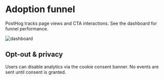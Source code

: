 # Adoption funnel

PostHog tracks page views and CTA interactions. See the dashboard for funnel performance.

![dashboard](adoption-funnel.png)

## Opt-out & privacy

Users can disable analytics via the cookie consent banner. No events are sent until consent is granted.
